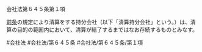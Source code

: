 会社法第６４５条第１項

[前条](会社法＿＿＿＿第６４４条第１項)の規定により清算をする持分会社（以下「清算持分会社」という。）は、清算の目的の範囲内において、清算が結了するまではなお存続するものとみなす。

#会社法
#会社法/第６４５条
#会社法/第６４５条/第１項
